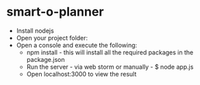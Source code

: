 smart-o-planner
===============

* Install nodejs
* Open your project folder:
* Open a console and execute the following:
    + npm install - this will install all the required packages in the package.json
    + Run the server - via web storm or manually - $ node app.js
    + Open localhost:3000 to view the result

